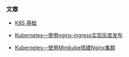 ### 文章

- [K8S 基础](https://juejin.cn/post/7033606492104327181/)

- [Kubernetes—使用nginx-ingress实现灰度发布](https://juejin.cn/post/6988795133458284552)

- [Kubernetes—使用Minikube搭建Nginx集群](https://juejin.cn/post/6970995479093968927)
